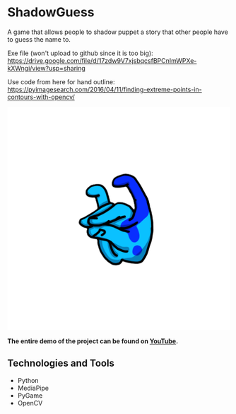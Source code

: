 # ShadowGuess
A game that allows people to shadow puppet a story that other people have to guess the name to.

Exe file (won't upload to github since it is too big): https://drive.google.com/file/d/17zdw9V7xjsbqcsfBPCnImWPXe-kXWngi/view?usp=sharing

Use code from here for hand outline: https://pyimagesearch.com/2016/04/11/finding-extreme-points-in-contours-with-opencv/

![Logo](./image1.png)

**The entire demo of the project can be found on [YouTube](https://youtu.be/VMIgoVEDtUk).**

## Technologies and Tools
* Python 
* MediaPipe
* PyGame
* OpenCV
